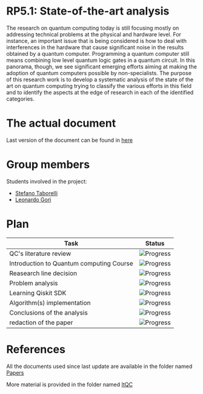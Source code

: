 # RP5.1: State-of-the-art analysis
The research on quantum computing today is still focusing mostly on addressing technical problems at the physical and hardware level. For instance, an important issue that is being considered is how to deal with interferences in the hardware that cause significant noise in the results obtained by a quantum computer. Programming a quantum computer still means combining low level quantum logic gates in a quantum circuit. In this panorama, though, we see significant emerging efforts aiming at making the adoption of quantum computers possible by non-specialists. The purpose of this research work is to develop a systematic analysis of the state of the art on quantum computing trying to classify the various efforts in this field and to identify the aspects at the edge of research in each of the identified categories.

# The actual document
Last version of the document can be found in [here](https://github.com/Megapiro/SW2-21-22-Quantum-Project/blob/main/Taborelli-Gori/Quantum_Research.pdf)


# Group members
Students involved in the project: 
- [Stefano Taborelli](https://github.com/stefanotaborelli)
- [Leonardo Gori](https://github.com/LeoGori)

# Plan

| Task | Status | 
| ---  | --- |
| QC's literature review | ![Progress](https://progress-bar.dev/30/?title=InProgress) | 
| Introduction to Quantum computing Course | ![Progress](https://progress-bar.dev/100/?title=Done) | 
| Reasearch line decision | ![Progress](https://progress-bar.dev/100/?title=InProgress) | 
| Problem analysis | ![Progress](https://progress-bar.dev/100/?title=ToDo) |
| Learning Qiskit SDK | ![Progress](https://progress-bar.dev/50/?title=ToDo(maybe)) |
| Algorithm(s) implementation | ![Progress](https://progress-bar.dev/20/?title=ToDo(maybe)) |
| Conclusions of the analysis | ![Progress](https://progress-bar.dev/30/?title=ToDo) |
| redaction of the paper | ![Progress](https://progress-bar.dev/30/?title=ToDo) |

# References
All the documents used since last update are available in the folder named [Papers](https://github.com/Megapiro/SW2-21-22-Quantum-Project/tree/main/Taborelli-Gori/Papers)

More material is provided in the folder named [ItQC](https://github.com/Megapiro/SW2-21-22-Quantum-Project/tree/main/Taborelli-Gori/ItQC)

